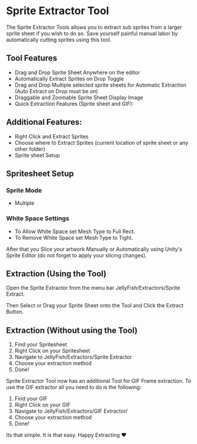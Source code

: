 # Sprite Extractor Tool

The Sprite Extractor Tools allows you to extract sub sprites from a larger sprite sheet if you wish to do so. Save yourself painful manual labor by automatically cutting sprites using this tool.

## Tool Features

+ Drag and Drop Sprite Sheet Anywhere on the editor
+ Automatically Extract Sprites on Drop Toggle
+ Drag and Drop Multiple selected sprite sheets for Automatic Extraction (Auto Extract on Drop must be on)
+ Draggable and Zoomable Sprite Sheet Display Image
+ Quick Extraction Features (Sprite sheet and GIF):

## Additional Features:
+ Right Click and Extract Sprites
+ Choose where to Extract Sprites (current location of sprite sheet or any other folder)
+ Sprite sheet Setup

## Spritesheet Setup

### Sprite Mode
+ Multiple

### White Space Settings
+ To Allow White Space set Mesh Type to Full Rect.
+ To Remove White Space set Mesh Type to Tight.

After that you Slice your artwork Manually or Automatically using Unity's Sprite Editor (do not forget to apply your slicing changes).

## Extraction (Using the Tool)

Open the Sprite Extractor from the menu bar JellyFish/Extractors/Sprite Extract. 

Then Select or Drag your Sprite Sheet onto the Tool and Click the Extract Button. 

## Extraction (Without using the Tool)

1. Find your Spritesheet
2. Right Click on your Spritesheet
3. Navigate to JellyFish/Extractors/Sprite Extractor 
4. Choose your extraction method
5. Done!

Sprite Extractor Tool now has an additional Tool for GIF Frame extraction. To use the GIF extractor all you need to do is the following:

1. Find your GIF
2. Right Click on your GIF
3. Navigate to JellyFish/Extractors/GIF Extractor/
4. Choose your extraction method
5. Done!

Its that simple. It is that easy. Happy Extracting ♥